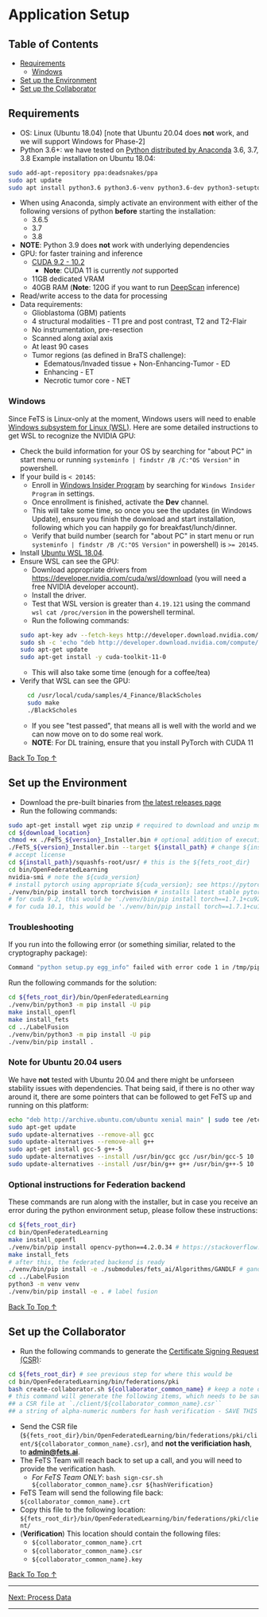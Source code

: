 # Application Setup

## Table of Contents
- [Requirements](#requirements)
  - [Windows](##windows)
- [Set up the Environment](#set-up-the-environment)
- [Set up the Collaborator](#set-up-the-collaborator)

## Requirements

- OS: Linux (Ubuntu 18.04) [note that Ubuntu 20.04 does **not** work, and we will support Windows for Phase-2]
- Python 3.6+: we have tested on [Python distributed by Anaconda](https://www.anaconda.com/products/individual) 3.6, 3.7, 3.8
Example installation on Ubuntu 18.04:
```bash
sudo add-apt-repository ppa:deadsnakes/ppa
sudo apt update
sudo apt install python3.6 python3.6-venv python3.6-dev python3-setuptools
```
  - When using Anaconda, simply activate an environment with either of the following versions of python **before** starting the installation:
    - 3.6.5
    - 3.7
    - 3.8
  - **NOTE**: Python 3.9 does **not** work with underlying dependencies
- GPU: for faster training and inference
  - [CUDA 9.2 - 10.2](https://developer.nvidia.com/cuda-toolkit)
    - **Note**: CUDA 11 is currently _not_ supported
  - 11GB dedicated VRAM
  - 40GB RAM (**Note**: 120G if you want to run [DeepScan](https://doi.org/10.1007/978-3-030-11726-9_40) inference)
- Read/write access to the data for processing
- Data requirements: 
  - Glioblastoma (GBM) patients
  - 4 structural modalities - T1 pre and post contrast, T2 and T2-Flair
  - No instrumentation, pre-resection
  - Scanned along axial axis
  - At least 90 cases
  - Tumor regions (as defined in BraTS challenge):
    -	Edematous/Invaded tissue + Non-Enhancing-Tumor - ED
    - Enhancing - ET
    - Necrotic tumor core - NET

### Windows 

Since FeTS is Linux-only at the moment, Windows users will need to enable [Windows subsystem for Linux (WSL)](https://docs.microsoft.com/en-us/windows/wsl/install-win10). Here are some detailed instructions to get WSL to recognize the NVIDIA GPU:

- Check the build information for your OS by searching for "about PC" in start menu or running `systeminfo | findstr /B /C:"OS Version"` in powershell.
- If your build is `< 20145`:
	- Enroll in [Windows Insider Program](https://insider.windows.com/en-us/) by searching for `Windows Insider Program` in settings.
    - Once enrollment is finished, activate the **Dev** channel.
	- This will take some time, so once you see the updates (in Windows Update), ensure you finish the download and start installation, following which you can happily go for breakfast/lunch/dinner.
	- Verify that build number (search for "about PC" in start menu or run `systeminfo | findstr /B /C:"OS Version"` in powershell) is `>= 20145`.
- Install [Ubuntu WSL 18.04](https://www.microsoft.com/en-us/p/ubuntu-1804-lts/9n9tngvndl3q).
- Ensure WSL can see the GPU:
	- Download appropriate drivers from https://developer.nvidia.com/cuda/wsl/download (you will need a free NVIDIA developer account).
	- Install the driver.
	- Test that WSL version is greater than `4.19.121` using the command `wsl cat /proc/version` in the powershell terminal.
  - Run the following commands:
  ```bash
  sudo apt-key adv --fetch-keys http://developer.download.nvidia.com/compute/cuda/repos/ubuntu1804/x86_64/7fa2af80.pub
  sudo sh -c 'echo "deb http://developer.download.nvidia.com/compute/cuda/repos/ubuntu1804/x86_64 /" > /etc/apt/sources.list.d/cuda.list'
  sudo apt-get update
  sudo apt-get install -y cuda-toolkit-11-0
  ```
	- This will also take some time (enough for a coffee/tea)
- Verify that WSL can see the GPU:
  ```bash
	cd /usr/local/cuda/samples/4_Finance/BlackScholes
	sudo make
	./BlackScholes
  ```
	- If you see "test passed", that means all is well with the world and we can now move on to do some real work.
	- **NOTE**: For DL training, ensure that you install PyTorch with CUDA 11


[Back To Top &uarr;](#table-of-contents)

## Set up the Environment

- Download the pre-built binaries from [the latest releases page](https://github.com/FETS-AI/Front-End/releases)
- Run the following commands:
```bash
sudo apt-get install wget zip unzip # required to download and unzip model weights
cd ${download_location}
chmod +x ./FeTS_${version}_Installer.bin # optional addition of execution permission
./FeTS_${version}_Installer.bin --target ${install_path} # change ${install_path} to appropriate location
# accept license
cd ${install_path}/squashfs-root/usr/ # this is the ${fets_root_dir}
cd bin/OpenFederatedLearning
nvidia-smi # note the ${cuda_version}
# install pytorch using appropriate ${cuda_version}; see https://pytorch.org/get-started/locally/
./venv/bin/pip install torch torchvision # installs latest stable pytorch using CUDA 10.2 (we have tested with 1.7.1 with cuda-10.2)
# for cuda 9.2, this would be './venv/bin/pip install torch==1.7.1+cu92 torchvision==0.8.2+cu92 torchaudio==0.7.2 -f https://download.pytorch.org/whl/torch_stable.html'
# for cuda 10.1, this would be './venv/bin/pip install torch==1.7.1+cu101 torchvision==0.8.2+cu101 torchaudio==0.7.2 -f https://download.pytorch.org/whl/torch_stable.html'
```
### Troubleshooting

If you run into the following error (or something similiar, related to the cryptography package):
```bash
Command "python setup.py egg_info" failed with error code 1 in /tmp/pip-build-m0u0eez3/cryptography/
```
Run the following commands for the solution:
```bash
cd ${fets_root_dir}/bin/OpenFederatedLearning
./venv/bin/python3 -m pip install -U pip
make install_openfl
make install_fets
cd ../LabelFusion
./venv/bin/python3 -m pip install -U pip
./venv/bin/pip install .
```
### Note for Ubuntu 20.04 users

We have **not** tested with Ubuntu 20.04 and there might be unforseen stability issues with dependencies. That being said, if there is no other way around it, there are some pointers that can be followed to get FeTS up and running on this platform:

```bash
echo "deb http://archive.ubuntu.com/ubuntu xenial main" | sudo tee /etc/apt/sources.list.d/xenial.list
sudo apt-get update
sudo update-alternatives --remove-all gcc
sudo update-alternatives --remove-all g++
sudo apt-get install gcc-5 g++-5
sudo update-alternatives --install /usr/bin/gcc gcc /usr/bin/gcc-5 10
sudo update-alternatives --install /usr/bin/g++ g++ /usr/bin/g++-5 10
```

### Optional instructions for Federation backend

These commands are run along with the installer, but in case you receive an error during the python environment setup, please follow these instructions:
```bash
cd ${fets_root_dir}
cd bin/OpenFederatedLearning
make install_openfl 
./venv/bin/pip install opencv-python==4.2.0.34 # https://stackoverflow.com/a/63669919/1228757
make install_fets
# after this, the federated backend is ready
./venv/bin/pip install -e ./submodules/fets_ai/Algorithms/GANDLF # gandlf
cd ../LabelFusion
python3 -m venv venv
./venv/bin/pip install -e . # label fusion
```

[Back To Top &uarr;](#table-of-contents)

## Set up the Collaborator

- Run the following commands to generate the [Certificate Signing Request (CSR)](https://en.wikipedia.org/wiki/Certificate_signing_request):
```bash
cd ${fets_root_dir} # see previous step for where this would be
cd bin/OpenFederatedLearning/bin/federations/pki
bash create-collaborator.sh ${collaborator_common_name} # keep a note of the ${collaborator_common_name}, as it will be used for authentication and to send/receive jobs to/from the aggregator at UPenn
# this command will generate the following items, which needs to be saved for collaborator verification:
## a CSR file at `./client/${collaborator_common_name}.csr``
## a string of alpha-numeric numbers for hash verification - SAVE THIS FOR VERIFICATION!!
```

- Send the CSR file (`${fets_root_dir}/bin/OpenFederatedLearning/bin/federations/pki/client/${collaborator_common_name}.csr`), and **not the verificiation hash**, to **admin@fets.ai**.
- The FeTS Team will reach back to set up a call, and you will need to provide the verification hash.
  - *For FeTS Team ONLY*: `bash sign-csr.sh ${collaborator_common_name}.csr ${hashVerification}`
- FeTS Team will send the following file back: `${collaborator_common_name}.crt`
- Copy this file to the following location: `${fets_root_dir}/bin/OpenFederatedLearning/bin/federations/pki/client/`
- (**Verification**) This location should contain the following files:
  - `${collaborator_common_name}.crt`
  - `${collaborator_common_name}.csr`
  - `${collaborator_common_name}.key`

[Back To Top &uarr;](#table-of-contents)

---
[Next: Process Data](./process_data.md)

---

